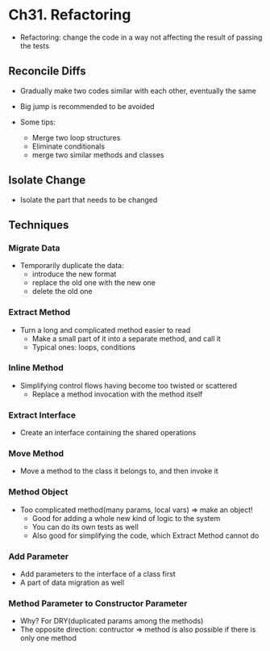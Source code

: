 # Ch31. Refactoring
- Refactoring: change the code in a way not affecting the result of passing the tests

## Reconcile Diffs
- Gradually make two codes similar with each other, eventually the same
- Big jump is recommended to be avoided
    
- Some tips:
    - Merge two loop structures
    - Eliminate conditionals
    - merge two similar methods and classes

## Isolate Change
- Isolate the part that needs to be changed

## Techniques

### Migrate Data
- Temporarily duplicate the data:
    - introduce the new format
    - replace the old one with the new one
    - delete the old one

### Extract Method
- Turn a long and complicated method easier to read
    - Make a small part of it into a separate method, and call it
    - Typical ones: loops, conditions

### Inline Method
- Simplifying control flows having become too twisted or scattered
    - Replace a method invocation with the method itself

### Extract Interface
- Create an interface containing the shared operations

### Move Method
- Move a method to the class it belongs to, and then invoke it

### Method Object
- Too complicated method(many params, local vars) => make an object!
    - Good for adding a whole new kind of logic to the system
    - You can do its own tests as well
    - Also good for simplifying the code, which Extract Method cannot do

### Add Parameter
- Add parameters to the interface of a class first
- A part of data migration as well

### Method Parameter to Constructor Parameter
- Why? For DRY(duplicated params among the methods)
- The opposite direction: contructor => method is also possible if there is only one method